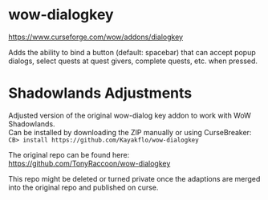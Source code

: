 # wow-dialogkey
https://www.curseforge.com/wow/addons/dialogkey

Adds the ability to bind a button (default: spacebar) that can accept popup dialogs, select quests at quest givers, complete quests, etc. when pressed.

# Shadowlands Adjustments
Adjusted version of the original wow-dialog key addon to work with WoW Shadowlands.  
Can be installed by downloading the ZIP manually or using CurseBreaker:  
`CB> install https://github.com/Kayakflo/wow-dialogkey`

The original repo can be found here:
https://github.com/TonyRaccoon/wow-dialogkey

This repo might be deleted or turned private once the adaptions are merged into the original repo and published on curse.
